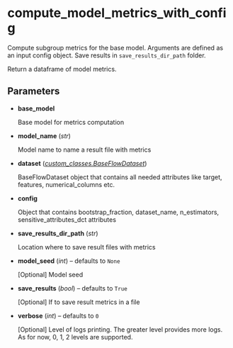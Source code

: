 # compute_model_metrics_with_config

Compute subgroup metrics for the base model. Arguments are defined as an input config object. Save results in `save_results_dir_path` folder.

Return a dataframe of model metrics.

## Parameters

- **base_model**

    Base model for metrics computation

- **model_name** (*str*)

    Model name to name a result file with metrics

- **dataset** (*[custom_classes.BaseFlowDataset](../../custom_classes/BaseFlowDataset)*)

    BaseFlowDataset object that contains all needed attributes like target, features, numerical_columns etc.

- **config**

    Object that contains bootstrap_fraction, dataset_name, n_estimators, sensitive_attributes_dct attributes

- **save_results_dir_path** (*str*)

    Location where to save result files with metrics

- **model_seed** (*int*) – defaults to `None`

    [Optional] Model seed

- **save_results** (*bool*) – defaults to `True`

    [Optional] If to save result metrics in a file

- **verbose** (*int*) – defaults to `0`

    [Optional] Level of logs printing. The greater level provides more logs.     As for now, 0, 1, 2 levels are supported.




